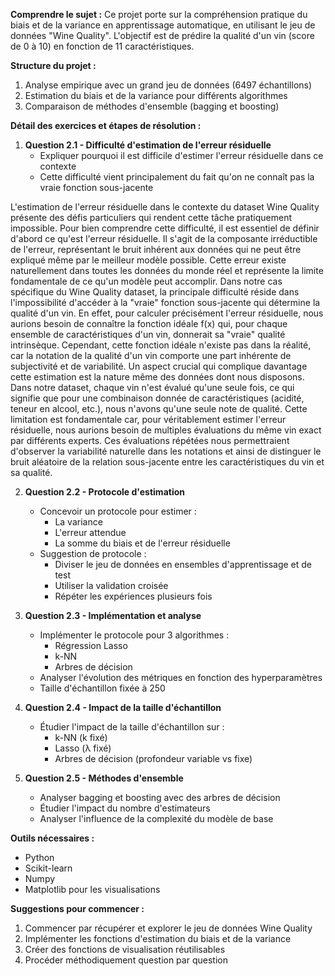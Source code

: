

**Comprendre le sujet :**
Ce projet porte sur la compréhension pratique du biais et de la variance en apprentissage automatique, en utilisant le jeu de données "Wine Quality". L'objectif est de prédire la qualité d'un vin (score de 0 à 10) en fonction de 11 caractéristiques.

**Structure du projet :**
1. Analyse empirique avec un grand jeu de données (6497 échantillons)
2. Estimation du biais et de la variance pour différents algorithmes
3. Comparaison de méthodes d'ensemble (bagging et boosting)

**Détail des exercices et étapes de résolution :**

1. **Question 2.1 - Difficulté d'estimation de l'erreur résiduelle**
   - Expliquer pourquoi il est difficile d'estimer l'erreur résiduelle dans ce contexte
   - Cette difficulté vient principalement du fait qu'on ne connaît pas la vraie fonction sous-jacente
  
L'estimation de l'erreur résiduelle dans le contexte du dataset Wine Quality présente des défis particuliers qui rendent cette tâche pratiquement impossible. Pour bien comprendre cette difficulté, il est essentiel de définir d'abord ce qu'est l'erreur résiduelle. Il s'agit de la composante irréductible de l'erreur, représentant le bruit inhérent aux données qui ne peut être expliqué même par le meilleur modèle possible. Cette erreur existe naturellement dans toutes les données du monde réel et représente la limite fondamentale de ce qu'un modèle peut accomplir.
Dans notre cas spécifique du Wine Quality dataset, la principale difficulté réside dans l'impossibilité d'accéder à la "vraie" fonction sous-jacente qui détermine la qualité d'un vin. En effet, pour calculer précisément l'erreur résiduelle, nous aurions besoin de connaître la fonction idéale f(x) qui, pour chaque ensemble de caractéristiques d'un vin, donnerait sa "vraie" qualité intrinsèque. Cependant, cette fonction idéale n'existe pas dans la réalité, car la notation de la qualité d'un vin comporte une part inhérente de subjectivité et de variabilité.
Un aspect crucial qui complique davantage cette estimation est la nature même des données dont nous disposons. Dans notre dataset, chaque vin n'est évalué qu'une seule fois, ce qui signifie que pour une combinaison donnée de caractéristiques (acidité, teneur en alcool, etc.), nous n'avons qu'une seule note de qualité. Cette limitation est fondamentale car, pour véritablement estimer l'erreur résiduelle, nous aurions besoin de multiples évaluations du même vin exact par différents experts. Ces évaluations répétées nous permettraient d'observer la variabilité naturelle dans les notations et ainsi de distinguer le bruit aléatoire de la relation sous-jacente entre les caractéristiques du vin et sa qualité.

2. **Question 2.2 - Protocole d'estimation**
   - Concevoir un protocole pour estimer :
     - La variance
     - L'erreur attendue
     - La somme du biais et de l'erreur résiduelle
   - Suggestion de protocole :
     - Diviser le jeu de données en ensembles d'apprentissage et de test
     - Utiliser la validation croisée
     - Répéter les expériences plusieurs fois

3. **Question 2.3 - Implémentation et analyse**
   - Implémenter le protocole pour 3 algorithmes :
     - Régression Lasso
     - k-NN
     - Arbres de décision
   - Analyser l'évolution des métriques en fonction des hyperparamètres
   - Taille d'échantillon fixée à 250

4. **Question 2.4 - Impact de la taille d'échantillon**
   - Étudier l'impact de la taille d'échantillon sur :
     - k-NN (k fixé)
     - Lasso (λ fixé)
     - Arbres de décision (profondeur variable vs fixe)

5. **Question 2.5 - Méthodes d'ensemble**
   - Analyser bagging et boosting avec des arbres de décision
   - Étudier l'impact du nombre d'estimateurs
   - Analyser l'influence de la complexité du modèle de base

**Outils nécessaires :**
- Python
- Scikit-learn
- Numpy
- Matplotlib pour les visualisations

**Suggestions pour commencer :**
1. Commencer par récupérer et explorer le jeu de données Wine Quality
2. Implémenter les fonctions d'estimation du biais et de la variance
3. Créer des fonctions de visualisation réutilisables
4. Procéder méthodiquement question par question
